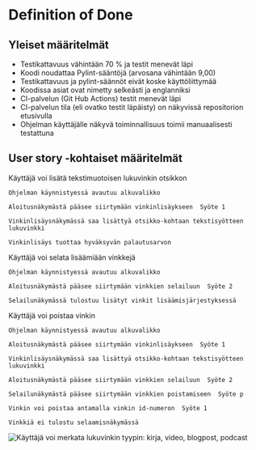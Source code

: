 # Definition of Done

## Yleiset määritelmät
* Testikattavuus vähintään 70 % ja testit menevät läpi
* Koodi noudattaa Pylint-sääntöjä (arvosana vähintään 9,00)
* Testikattavuus ja pylint-säännöt eivät koske käyttöliittymää
* Koodissa asiat ovat nimetty selkeästi ja englanniksi
* CI-palvelun (Git Hub Actions) testit menevät läpi
* CI-palvelun tila (eli ovatko testit läpäisty) on näkyvissä repositorion etusivulla
* Ohjelman käyttäjälle näkyvä toiminnallisuus toimii manuaalisesti testattuna

## User story -kohtaiset määritelmät
Käyttäjä voi lisätä tekstimuotoisen lukuvinkin otsikkon

	Ohjelman käynnistyessä avautuu alkuvalikko

	Aloitusnäkymästä pääsee siirtymään vinkinlisäykseen  Syöte 1

	Vinkinlisäysnäkymässä saa lisättyä otsikko-kohtaan tekstisyötteen  lukuvinkki

	Vinkinlisäys tuottaa hyväksyvän palautusarvon


Käyttäjä voi selata lisäämiään vinkkejä

	Ohjelman käynnistyessä avautuu alkuvalikko
	
	Aloitusnäkymästä pääsee siirtymään vinkkien selailuun  Syöte 2
	
	Selailunäkymässä tulostuu lisätyt vinkit lisäämisjärjestyksessä


Käyttäjä voi poistaa vinkin
	
	Ohjelman käynnistyessä avautuu alkuvalikko
	
	Aloitusnäkymästä pääsee siirtymään vinkinlisäykseen  Syöte 1

	Vinkinlisäysnäkymässä saa lisättyä otsikko-kohtaan tekstisyötteen  lukuvinkki
	
	Aloitusnäkymästä pääsee siirtymään vinkkien selailuun  Syöte 2
	
	Selailunäkymästä pääsee siirtymään vinkkien poistamiseen  Syöte p
	
	Vinkin voi poistaa antamalla vinkin id-numeron  Syöte 1
	
	Vinkkiä ei tulostu selaamisnäkymässä

![Käyttäjä voi merkata lukuvinkin tyypin: kirja, video, blogpost, podcast](https://github.com/Chester-CH/ohtu-miniprojekti/blob/main/src/tests/add_tips_type.robot)

	

